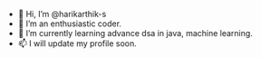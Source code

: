 - 👋 Hi, I’m @harikarthik-s
- 👀 I’m an enthusiastic coder.
- 🌱 I’m currently learning advance dsa in java, machine learning.
- 📫 I will update my profile soon.

<!---
harikarthik-s/harikarthik-s is a ✨ special ✨ repository because its `README.md` (this file) appears on your GitHub profile.
You can click the Preview link to take a look at your changes.
--->
